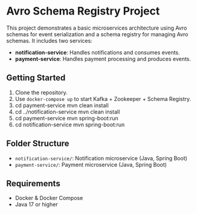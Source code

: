 # Avro Schema Registry Project

This project demonstrates a basic microservices architecture using Avro schemas for event serialization and a schema registry for managing Avro schemas. It includes two services:

- **notification-service**: Handles notifications and consumes events.
- **payment-service**: Handles payment processing and produces events.

## Getting Started

1. Clone the repository.
2. Use `docker-compose up` to start Kafka + Zookeeper + Schema Registry.
3. cd payment-service
mvn clean install
4. cd ../notification-service
mvn clean install
5. cd payment-service
mvn spring-boot:run
6. cd notification-service
mvn spring-boot:run

## Folder Structure
- `notification-service/`: Notification microservice (Java, Spring Boot)
- `payment-service/`: Payment microservice (Java, Spring Boot)

## Requirements
- Docker & Docker Compose
- Java 17 or higher

